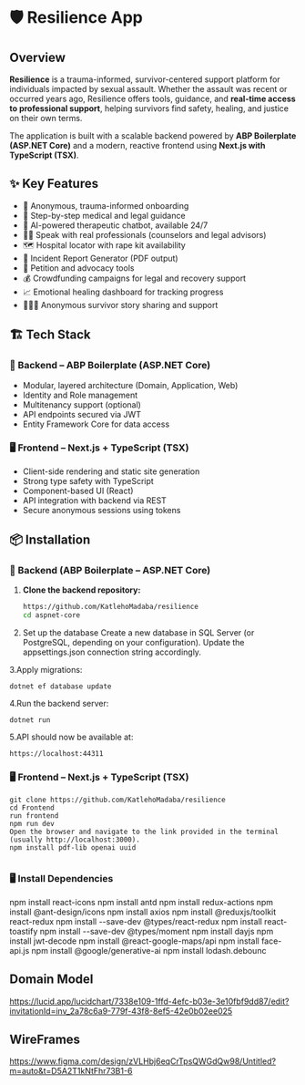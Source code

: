 # 🛡️ Resilience App

## Overview

**Resilience** is a trauma-informed, survivor-centered support platform for individuals impacted by sexual assault. Whether the assault was recent or occurred years ago, Resilience offers tools, guidance, and **real-time access to professional support**, helping survivors find safety, healing, and justice on their own terms.

The application is built with a scalable backend powered by **ABP Boilerplate (ASP.NET Core)** and a modern, reactive frontend using **Next.js with TypeScript (TSX)**.

## ✨ Key Features

- 🔐 Anonymous, trauma-informed onboarding
- 🏥 Step-by-step medical and legal guidance
- 🤖 AI-powered therapeutic chatbot, available 24/7
- 👩‍⚕️ Speak with real professionals (counselors and legal advisors)
- 🗺️ Hospital locator with rape kit availability
- 📝 Incident Report Generator (PDF output)
- 📢 Petition and advocacy tools
- 💰 Crowdfunding campaigns for legal and recovery support
- 📈 Emotional healing dashboard for tracking progress
- 🧑‍🤝‍🧑 Anonymous survivor story sharing and support

## 🏗️ Tech Stack

### 🔧 Backend – ABP Boilerplate (ASP.NET Core)

- Modular, layered architecture (Domain, Application, Web)
- Identity and Role management
- Multitenancy support (optional)
- API endpoints secured via JWT
- Entity Framework Core for data access

### 🖥️ Frontend – Next.js + TypeScript (TSX)

- Client-side rendering and static site generation
- Strong type safety with TypeScript
- Component-based UI (React)
- API integration with backend via REST
- Secure anonymous sessions using tokens

## 📦 Installation

### 🔧 Backend (ABP Boilerplate – ASP.NET Core)

1. **Clone the backend repository:**

   ```bash
   https://github.com/KatlehoMadaba/resilience
   cd aspnet-core

   ```

2. Set up the database
   Create a new database in SQL Server (or PostgreSQL, depending on your configuration). Update the appsettings.json connection string accordingly.

3.Apply migrations:

```
dotnet ef database update
```

4.Run the backend server:

```
dotnet run
```

5.API should now be available at:

```
https://localhost:44311
```

### 🖥️ Frontend – Next.js + TypeScript (TSX)

```
git clone https://github.com/KatlehoMadaba/resilience
cd Frontend
run frontend
npm run dev
Open the browser and navigate to the link provided in the terminal (usually http://localhost:3000).
npm install pdf-lib openai uuid


```

### 🖥️ Install Dependencies

npm install react-icons
npm install antd npm install redux-actions npm install @ant-design/icons npm install axios npm install @reduxjs/toolkit react-redux npm install --save-dev @types/react-redux npm install react-toastify npm install --save-dev @types/moment npm install dayjs npm install jwt-decode npm install @react-google-maps/api npm install face-api.js npm install @google/generative-ai npm install lodash.debounc

## Domain Model 
https://lucid.app/lucidchart/7338e109-1ffd-4efc-b03e-3e10fbf9dd87/edit?invitationId=inv_2a78c6a9-779f-43f8-8ef5-42e0b02ee025

## WireFrames
https://www.figma.com/design/zVLHbj6eqCrTpsQWGdQw98/Untitled?m=auto&t=D5A2T1kNtFhr73B1-6
